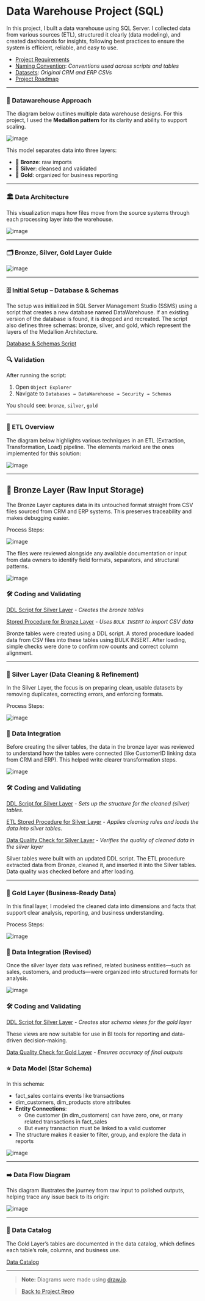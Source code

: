 # Data Warehouse Project (SQL)

In this project, I built a data warehouse using SQL Server. I collected data from various sources (ETL), structured it clearly (data modeling), and created dashboards for insights, following best practices to ensure the system is efficient, reliable, and easy to use.

- [Project Requirements](https://github.com/Liba5432/Data-Warehouse-Project/blob/main/docs/project_requirements.md)
- [Naming Convention](https://github.com/Liba5432/Data-Warehouse-Project/blob/main/docs/naming_convention.md): *Conventions used across scripts and tables*
- [Datasets](https://github.com/Liba5432/Data-Warehouse-Project/tree/main/datasets): *Original CRM and ERP CSVs*
- [Project Roadmap](https://www.notion.so/Data-Warehouse-Project-22c7873853dd801286dcdc81ce2daecd?source=copy_link)
---

### 🧠 Datawarehouse Approach

The diagram below outlines multiple data warehouse designs. For this project, I used the **Medallion pattern** for its clarity and ability to support scaling.

![image](https://github.com/user-attachments/assets/c7ef2d68-222d-4364-bce7-9c51ff6228bf)

This model separates data into three layers:
- 🥉 **Bronze**: raw imports  
- 🥈 **Silver**: cleansed and validated  
- 🥇 **Gold**: organized for business reporting
---

### 🏛️ Data Architecture

This visualization maps how files move from the source systems through each processing layer into the warehouse.

![image](https://github.com/user-attachments/assets/1357cc52-cc93-4661-9ae8-b3f7eef4450a)

---

### 🗂️ Bronze, Silver, Gold Layer Guide

![image](https://github.com/user-attachments/assets/f0640eaa-8f03-4313-84cf-14163dc63eb7)

---

### 🗄️ Initial Setup – Database & Schemas

The setup was initialized in SQL Server Management Studio (SSMS) using a script that creates a new database named DataWarehouse. If an existing version of the database is found, it is dropped and recreated. The script also defines three schemas: bronze, silver, and gold, which represent the layers of the Medallion Architecture.

[Database & Schemas Script](https://github.com/Liba5432/Data-Warehouse-Project/blob/main/scripts/init_database.sql)

### 🔍 Validation

After running the script:

1. Open `Object Explorer`
2. Navigate to `Databases → DataWarehouse → Security → Schemas`

You should see: `bronze`, `silver`, `gold`

---

### 🔄 ETL Overview

The diagram below highlights various techniques in an ETL (Extraction, Transformation, Load) pipeline. The elements marked are the ones implemented for this solution:

![image](https://github.com/user-attachments/assets/15e6b9dc-c698-4fd3-a19c-c0afe16a83dd)

---

## 🥉 Bronze Layer (Raw Input Storage)

The Bronze Layer captures data in its untouched format straight from CSV files sourced from CRM and ERP systems. This preserves traceability and makes debugging easier.

Process Steps:

![image](https://github.com/user-attachments/assets/a43d7f8f-af04-4a4a-8e93-bbb136fea6d9)

The files were reviewed alongside any available documentation or input from data owners to identify field formats, separators, and structural patterns.

![image](https://github.com/user-attachments/assets/bf601bb5-4018-4e91-b670-4cffe2710145)

### 🛠️ Coding and Validating 

[DDL Script for Silver Layer](https://github.com/Liba5432/Data-Warehouse-Project/blob/main/scripts/bronze/ddl_bronze.SQL) - *Creates the bronze tables*

[Stored Procedure for Bronze Layer](https://github.com/Liba5432/Data-Warehouse-Project/blob/main/scripts/bronze/proc_load_bronze.sql) - *Uses `BULK INSERT` to import CSV data*

Bronze tables were created using a DDL script. A stored procedure loaded data from CSV files into these tables using BULK INSERT. After loading, simple checks were done to confirm row counts and correct column alignment.

---

### 🥈 Silver Layer (Data Cleaning & Refinement)

In the Silver Layer, the focus is on preparing clean, usable datasets by removing duplicates, correcting errors, and enforcing formats.

Process Steps:

![image](https://github.com/user-attachments/assets/87c72f27-422e-425e-8d45-9c54bc955b6a)

### 🔗 Data Integration
Before creating the silver tables, the data in the bronze layer was reviewed to understand how the tables were connected (like CustomerID linking data from CRM and ERP). This helped write clearer transformation steps.

![image](https://github.com/user-attachments/assets/b4647599-d4ff-4624-9d90-06e960d4f7d0)

### 🛠️ Coding and Validating 

[DDL Script for Silver Layer](https://github.com/Liba5432/Data-Warehouse-Project/blob/main/scripts/silver/ddl_silver.sql) - *Sets up the structure for the cleaned (silver) tables.*

[ETL Stored Procedure for Silver Layer](https://github.com/Liba5432/Data-Warehouse-Project/blob/main/scripts/silver/proc_load_silver.sql) - *Applies cleaning rules and loads the data into silver tables.*

[Data Quality Check for Silver Layer](https://github.com/Liba5432/Data-Warehouse-Project/blob/main/tests/quality_checks_silver.sql) - *Verifies the quality of cleaned data in the silver layer*

Silver tables were built with an updated DDL script. The ETL procedure extracted data from Bronze, cleaned it, and inserted it into the Silver tables. Data quality was checked before and after loading.

---

### 🥇 Gold Layer (Business-Ready Data)

In this final layer, I modeled the cleaned data into dimensions and facts that support clear analysis, reporting, and business understanding.

Process Steps:

![image](https://github.com/user-attachments/assets/fdd0c351-759e-4fd0-95c7-5bdae295b26a)

### 🔗 Data Integration (Revised)
Once the silver layer data was refined, related business entities—such as sales, customers, and products—were organized into structured formats for analysis.

![image](https://github.com/user-attachments/assets/c8d6633d-746e-4c33-b3ac-28fb705ab224)

### 🛠️ Coding and Validating

[DDL Script for Silver Layer](https://github.com/Liba5432/Data-Warehouse-Project/blob/main/scripts/gold/ddl_gold.sql) - *Creates star schema views for the gold layer*

These views are now suitable for use in BI tools for reporting and data-driven decision-making.

[Data Quality Check for Gold Layer](https://github.com/Liba5432/Data-Warehouse-Project/blob/main/tests/quality_checks_gold.sql) - *Ensures accuracy of final outputs*

### ⭐ Data Model (Star Schema) 

In this schema:
- fact_sales contains events like transactions
- dim_customers, dim_products store attributes
- **Entity Connections**:
  - One customer (in dim_customers) can have zero, one, or many related transactions in fact_sales
  - But every transaction must be linked to a valid customer
- The structure makes it easier to filter, group, and explore the data in reports

![image](https://github.com/user-attachments/assets/e0245c2b-10b8-47c2-af5c-e3bc78e5dad5)

---

### ➡️ Data Flow Diagram

This diagram illustrates the journey from raw input to polished outputs, helping trace any issue back to its origin:

![image](https://github.com/user-attachments/assets/3de3d113-6872-4dd7-82c8-0785ce363421)

---

### 📘 Data Catalog

The Gold Layer’s tables are documented in the data catalog, which defines each table’s role, columns, and business use.

[Data Catalog](https://github.com/Liba5432/Data-Warehouse-Project/blob/main/docs/data_catalog.md)

---

> **Note:**  Diagrams were made using [draw.io](https://www.drawio.com/).

> [Back to Project Repo](https://github.com/Liba5432/Data-Warehouse-Project/tree/main)



